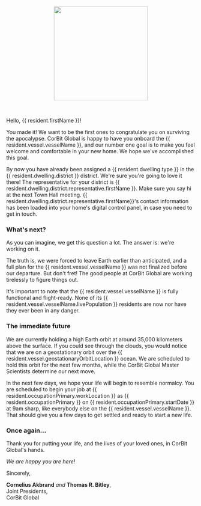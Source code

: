 <br>
<p align="center">
<img width="250" src="https://orzoknight.github.io/corbit-global/img/corbit-global-logo-white.svg">
</p>
<br>

Hello, {{ resident.firstName }}!

You made it! We want to be the first ones to congratulate you on surviving the apocalypse. CorBit Global is happy to have you onboard the {{ resident.vessel.vesselName }}, and our number one goal is to make you feel welcome and comfortable in your new home. We hope we've accomplished this goal.

By now you have already been assigned a {{ resident.dwelling.type }} in the {{ resident.dwelling.district }} district. We're sure you're going to love it there! The representative for your district is {{ resident.dwelling.district.representative.firstName }}. Make sure you say hi at the next Town Hall meeting. {{ resident.dwelling.district.representative.firstName}}'s contact information has been loaded into your home's digital control panel, in case you need to get in touch.

### What's next?

As you can imagine, we get this question a lot. The answer is: we're working on it.

The truth is, we were forced to leave Earth earlier than anticipated, and a full plan for the {{ resident.vessel.vesselName }} was not finalized before our departure. But don't fret! The good people at CorBit Global are working tirelessly to figure things out.

It's important to note that the {{ resident.vessel.vesselName }} is fully functional and flight-ready. None of its {{ resident.vessel.vesselName.livePopulation }} residents are now nor have they ever been in any danger.

### The immediate future

We are currently holding a high Earth orbit at around 35,000 kilometers above the surface. If you could see through the clouds, you would notice that we are on a geostationary orbit over the {{ resident.vessel.geostationaryOrbitLocation }} ocean. We are scheduled to hold this orbit for the next few months, while the CorBit Global Master Scientists determine our next move.

In the next few days, we hope your life will begin to resemble normalcy. You are scheduled to begin your job at {{ resident.occupationPrimary.workLocation }} as {{ resident.occupationPrimary }} on {{ resident.occupationPrimary.startDate }} at 9am sharp, like everybody else on the {{ resident.vessel.vesselName }}. That should give you a few days to get settled and ready to start a new life.

### Once again...

Thank you for putting your life, and the lives of your loved ones, in CorBit Global's hands.

*We are happy you are here!*

Sincerely,

**Cornelius Akbrand** *and* **Thomas R. Bitley**,  
Joint Presidents,  
CorBit Global

